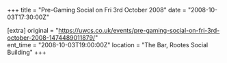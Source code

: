 +++
title = "Pre-Gaming Social on Fri 3rd October 2008"
date = "2008-10-03T17:30:00Z"

[extra]
original = "https://uwcs.co.uk/events/pre-gaming-social-on-fri-3rd-october-2008-1474489011879/"    
ent_time = "2008-10-03T19:00:00Z"
location = "The Bar, Rootes Social Building"
+++



